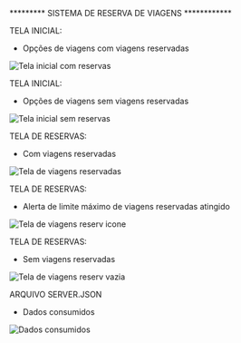 ********* SISTEMA DE RESERVA DE VIAGENS ************

TELA INICIAL:
- Opções de viagens com viagens reservadas


![Tela inicial com reservas](https://user-images.githubusercontent.com/60410635/210185680-aa9748a5-d045-4906-940d-c5821e2e6e23.png)


TELA INICIAL:
- Opções de viagens sem viagens reservadas


![Tela inicial sem reservas](https://user-images.githubusercontent.com/60410635/210185702-2756647a-01f8-4e36-968f-d2f88ffbc7d9.png)


TELA DE RESERVAS:
- Com viagens reservadas


![Tela de viagens reservadas](https://user-images.githubusercontent.com/60410635/210185722-4da8114a-3d44-4575-b3b2-de33d2b5f7d6.png)


TELA DE RESERVAS:
- Alerta de limite máximo de viagens reservadas atingido


![Tela de viagens reserv icone](https://user-images.githubusercontent.com/60410635/210185756-02eca78f-64db-4e6c-89e8-0bbf20af5452.png)


TELA DE RESERVAS:
- Sem viagens reservadas


![Tela de viagens reserv vazia](https://user-images.githubusercontent.com/60410635/210185825-b0abf149-12f4-4472-8b2f-31a8168cd9bb.png)


ARQUIVO SERVER.JSON 
- Dados consumidos


![Dados consumidos](https://user-images.githubusercontent.com/60410635/210185840-57e2d658-3992-430e-a322-3e1785479e96.png)

